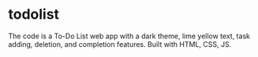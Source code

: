 # todolist
The code is a To-Do List web app with a dark theme, lime yellow text, task adding, deletion, and completion features. Built with HTML, CSS, JS.
